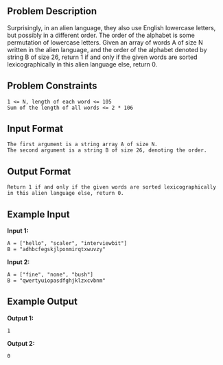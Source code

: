 ## Problem Description
Surprisingly, in an alien language, they also use English lowercase letters, but possibly in a different order. The order of the alphabet is some permutation of lowercase letters.
Given an array of words A of size N written in the alien language, and the order of the alphabet denoted by string B of size 26, return 1 if and only if the given words are sorted lexicographically in this alien language else, return 0.



## Problem Constraints
```text
1 <= N, length of each word <= 105
Sum of the length of all words <= 2 * 106
```

## Input Format
```text
The first argument is a string array A of size N.
The second argument is a string B of size 26, denoting the order.
```

## Output Format
```text
Return 1 if and only if the given words are sorted lexicographically in this alien language else, return 0.
```


## Example Input
__Input 1:__
```text
A = ["hello", "scaler", "interviewbit"]
B = "adhbcfegskjlponmirqtxwuvzy"
```

__Input 2:__
```text
A = ["fine", "none", "bush"]
B = "qwertyuiopasdfghjklzxcvbnm"
```

## Example Output
__Output 1:__
```text
1
```

__Output 2:__
```text
0
```

